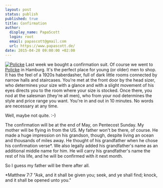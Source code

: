 ```yaml
---
layout: post
status: publish
published: true
title: Confirmation
author:
  display_name: PapaScott
  login: root
  email: papascott@gmail.com
  url: https://www.papascott.de/
date: 2015-04-20 09:00:00 +02:00
---
```


<a href="https://policke-herrenkleidung.de/"><img src="/assets/policke-200415.jpg" alt="Policke" class="alignright"></a>
Last week we bought a confirmation suit. Of course we went to [Policke](https://policke-herrenkleidung.de/) in Hamburg. It's the perfect place for young (or older) men to shop. It has the feel of a 1920s haberdasher, full of dark little rooms connected by narrow halls and staircases. You're met at the front door by the head sizer, who determines your size with a glance and with a slight movement of his eyes directs you to the room where your size is stocked. Once there, you nod at the salesman (they're all men), who from your nod determines the style and price range you want. You're in and out in 10 minutes. No words are necessary at any time.

Well, maybe not quite. :-)

The confirmation will be at the end of May, on Pentecost Sunday. My mother will be flying in from the US. My father won't be there, of course. He made a huge impression on his grandson, though, despite living an ocean and thousands of miles away. He thought of his grandfather when he chose his confirmation verse\*. We also legally added his grandfather's name as an additional middle name for him. He will carry his grandfather's name the rest of his life, and he will be confirmed with it next month.

So I guess my father will be there after all.

\*Matthew 7:7 "Ask, and it shall be given you; seek, and ye shall find; knock, and it shall be opened unto you."
